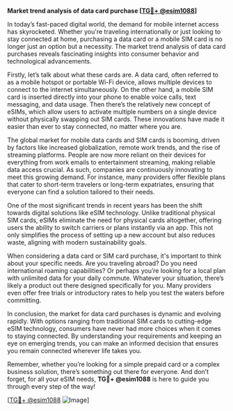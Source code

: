 **Market trend analysis of data card purchase [[TG💪+ @esim1088](https://t.me/s/esim1088)]**

In today’s fast-paced digital world, the demand for mobile internet access has skyrocketed. Whether you're traveling internationally or just looking to stay connected at home, purchasing a data card or a mobile SIM card is no longer just an option but a necessity. The market trend analysis of data card purchases reveals fascinating insights into consumer behavior and technological advancements.

Firstly, let’s talk about what these cards are. A data card, often referred to as a mobile hotspot or portable Wi-Fi device, allows multiple devices to connect to the internet simultaneously. On the other hand, a mobile SIM card is inserted directly into your phone to enable voice calls, text messaging, and data usage. Then there’s the relatively new concept of eSIMs, which allow users to activate multiple numbers on a single device without physically swapping out SIM cards. These innovations have made it easier than ever to stay connected, no matter where you are.

The global market for mobile data cards and SIM cards is booming, driven by factors like increased globalization, remote work trends, and the rise of streaming platforms. People are now more reliant on their devices for everything from work emails to entertainment streaming, making reliable data access crucial. As such, companies are continuously innovating to meet this growing demand. For instance, many providers offer flexible plans that cater to short-term travelers or long-term expatriates, ensuring that everyone can find a solution tailored to their needs.

One of the most significant trends in recent years has been the shift towards digital solutions like eSIM technology. Unlike traditional physical SIM cards, eSIMs eliminate the need for physical cards altogether, offering users the ability to switch carriers or plans instantly via an app. This not only simplifies the process of setting up a new account but also reduces waste, aligning with modern sustainability goals.

When considering a data card or SIM card purchase, it's important to think about your specific needs. Are you traveling abroad? Do you need international roaming capabilities? Or perhaps you’re looking for a local plan with unlimited data for your daily commute. Whatever your situation, there’s likely a product out there designed specifically for you. Many providers even offer free trials or introductory rates to help you test the waters before committing.

In conclusion, the market for data card purchases is dynamic and evolving rapidly. With options ranging from traditional SIM cards to cutting-edge eSIM technology, consumers have never had more choices when it comes to staying connected. By understanding your requirements and keeping an eye on emerging trends, you can make an informed decision that ensures you remain connected wherever life takes you.

Remember, whether you’re looking for a simple prepaid card or a complex business solution, there’s something out there for everyone. And don’t forget, for all your eSIM needs, **TG💪+ @esim1088** is here to guide you through every step of the way!

[[TG💪+ @esim1088](https://t.me/s/esim1088) ![Image](https://i.postimg.cc/Y0z9fWf4/image.png)]